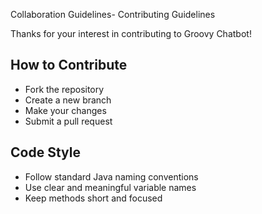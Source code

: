  Collaboration Guidelines-
Contributing Guidelines

Thanks for your interest in contributing to Groovy Chatbot!

## How to Contribute
- Fork the repository
- Create a new branch
- Make your changes
- Submit a pull request

## Code Style
- Follow standard Java naming conventions
- Use clear and meaningful variable names
- Keep methods short and focused

